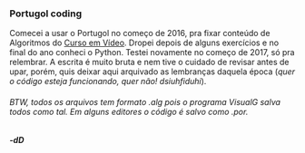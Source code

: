 <h3>Portugol coding</h3>

Comecei a usar o Portugol no começo de 2016, pra fixar conteúdo de Algoritmos do [Curso em Vídeo](https://www.youtube.com/user/cursosemvideo). Dropei depois de alguns exercícios e no final do ano conheci o Python. Testei novamente no começo de 2017, só pra relembrar. A escrita é muito bruta e nem tive o cuidado de revisar antes de upar, porém, quis deixar aqui arquivado as lembranças daquela época (*quer o código esteja funcionando, quer não! dsiuhfiduhi*).

<p>
  <h6>BTW, todos os arquivos tem formato .alg pois o programa VisualG salva todos como tal. Em alguns editores o código é salvo como .por.</h6>
</p>


<h5>-dD</h5>
